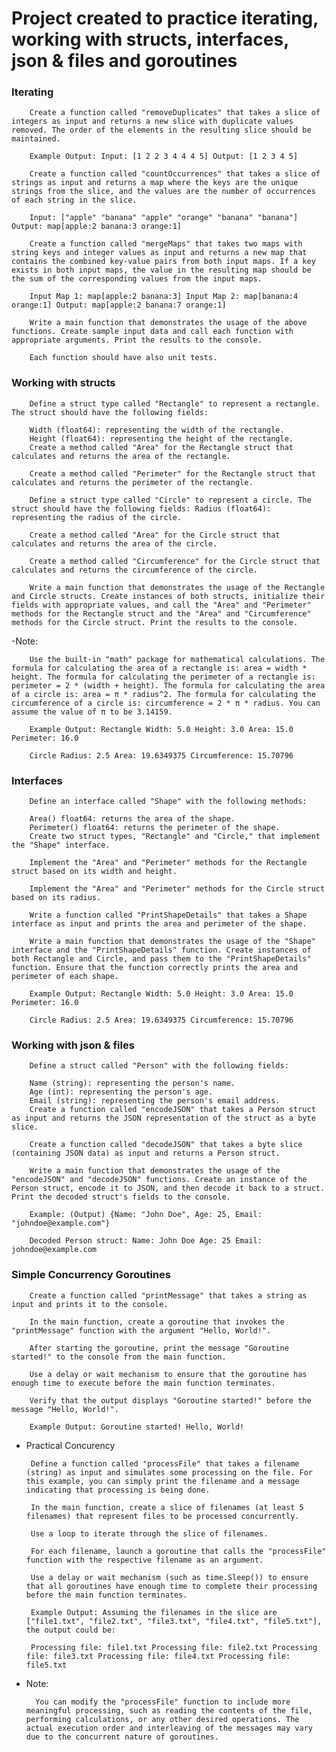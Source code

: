 # Project created to practice iterating, working with structs, interfaces, json & files and goroutines

### Iterating
        Create a function called "removeDuplicates" that takes a slice of integers as input and returns a new slice with duplicate values removed. The order of the elements in the resulting slice should be maintained.

        Example Output: Input: [1 2 2 3 4 4 4 5] Output: [1 2 3 4 5]

        Create a function called "countOccurrences" that takes a slice of strings as input and returns a map where the keys are the unique strings from the slice, and the values are the number of occurrences of each string in the slice.

        Input: ["apple" "banana" "apple" "orange" "banana" "banana"] Output: map[apple:2 banana:3 orange:1]

        Create a function called "mergeMaps" that takes two maps with string keys and integer values as input and returns a new map that contains the combined key-value pairs from both input maps. If a key exists in both input maps, the value in the resulting map should be the sum of the corresponding values from the input maps.

        Input Map 1: map[apple:2 banana:3] Input Map 2: map[banana:4 orange:1] Output: map[apple:2 banana:7 orange:1]

        Write a main function that demonstrates the usage of the above functions. Create sample input data and call each function with appropriate arguments. Print the results to the console.

        Each function should have also unit tests.

### Working with structs
        Define a struct type called "Rectangle" to represent a rectangle. The struct should have the following fields:

        Width (float64): representing the width of the rectangle.
        Height (float64): representing the height of the rectangle.
        Create a method called "Area" for the Rectangle struct that calculates and returns the area of the rectangle.

        Create a method called "Perimeter" for the Rectangle struct that calculates and returns the perimeter of the rectangle.

        Define a struct type called "Circle" to represent a circle. The struct should have the following fields: Radius (float64): representing the radius of the circle.

        Create a method called "Area" for the Circle struct that calculates and returns the area of the circle.

        Create a method called "Circumference" for the Circle struct that calculates and returns the circumference of the circle.

        Write a main function that demonstrates the usage of the Rectangle and Circle structs. Create instances of both structs, initialize their fields with appropriate values, and call the "Area" and "Perimeter" methods for the Rectangle struct and the "Area" and "Circumference" methods for the Circle struct. Print the results to the console.

-Note:

        Use the built-in "math" package for mathematical calculations. The formula for calculating the area of a rectangle is: area = width * height. The formula for calculating the perimeter of a rectangle is: perimeter = 2 * (width + height). The formula for calculating the area of a circle is: area = π * radius^2. The formula for calculating the circumference of a circle is: circumference = 2 * π * radius. You can assume the value of π to be 3.14159.

        Example Output: Rectangle Width: 5.0 Height: 3.0 Area: 15.0 Perimeter: 16.0

        Circle Radius: 2.5 Area: 19.6349375 Circumference: 15.70796

### Interfaces
        Define an interface called "Shape" with the following methods:

        Area() float64: returns the area of the shape.
        Perimeter() float64: returns the perimeter of the shape.
        Create two struct types, "Rectangle" and "Circle," that implement the "Shape" interface.

        Implement the "Area" and "Perimeter" methods for the Rectangle struct based on its width and height.

        Implement the "Area" and "Perimeter" methods for the Circle struct based on its radius.

        Write a function called "PrintShapeDetails" that takes a Shape interface as input and prints the area and perimeter of the shape.

        Write a main function that demonstrates the usage of the "Shape" interface and the "PrintShapeDetails" function. Create instances of both Rectangle and Circle, and pass them to the "PrintShapeDetails" function. Ensure that the function correctly prints the area and perimeter of each shape.

        Example Output: Rectangle Width: 5.0 Height: 3.0 Area: 15.0 Perimeter: 16.0

        Circle Radius: 2.5 Area: 19.6349375 Circumference: 15.70796

### Working with json & files
        Define a struct called "Person" with the following fields:

        Name (string): representing the person's name.
        Age (int): representing the person's age.
        Email (string): representing the person's email address.
        Create a function called "encodeJSON" that takes a Person struct as input and returns the JSON representation of the struct as a byte slice.

        Create a function called "decodeJSON" that takes a byte slice (containing JSON data) as input and returns a Person struct.

        Write a main function that demonstrates the usage of the "encodeJSON" and "decodeJSON" functions. Create an instance of the Person struct, encode it to JSON, and then decode it back to a struct. Print the decoded struct's fields to the console.

        Example: (Output) {Name: "John Doe", Age: 25, Email: "johndoe@example.com"}

        Decoded Person struct: Name: John Doe Age: 25 Email: johndoe@example.com


 ### Simple Concurrency Goroutines
  
        Create a function called "printMessage" that takes a string as input and prints it to the console.

        In the main function, create a goroutine that invokes the "printMessage" function with the argument "Hello, World!".

        After starting the goroutine, print the message "Goroutine started!" to the console from the main function.

        Use a delay or wait mechanism to ensure that the goroutine has enough time to execute before the main function terminates.

        Verify that the output displays "Goroutine started!" before the message "Hello, World!".

        Example Output: Goroutine started! Hello, World!

-  Practical Concurency
  
        Define a function called "processFile" that takes a filename (string) as input and simulates some processing on the file. For this example, you can simply print the filename and a message indicating that processing is being done.

        In the main function, create a slice of filenames (at least 5 filenames) that represent files to be processed concurrently.

        Use a loop to iterate through the slice of filenames.

        For each filename, launch a goroutine that calls the "processFile" function with the respective filename as an argument.

        Use a delay or wait mechanism (such as time.Sleep()) to ensure that all goroutines have enough time to complete their processing before the main function terminates.

        Example Output: Assuming the filenames in the slice are ["file1.txt", "file2.txt", "file3.txt", "file4.txt", "file5.txt"], the output could be:

        Processing file: file1.txt Processing file: file2.txt Processing file: file3.txt Processing file: file4.txt Processing file: file5.txt

- Note:

        You can modify the "processFile" function to include more meaningful processing, such as reading the contents of the file, performing calculations, or any other desired operations. The actual execution order and interleaving of the messages may vary due to the concurrent nature of goroutines.